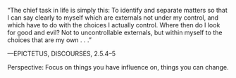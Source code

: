 “The chief task in life is simply this: 
To identify and separate matters so that I can say clearly to myself which are externals not under my control, 
and which have to do with the choices I actually control. Where then do I look for good and evil? 
Not to uncontrollable externals, but within myself to the choices that are my own . . .”

—EPICTETUS, DISCOURSES, 2.5.4–5

Perspective: Focus on things you have influence on, things you can change.
